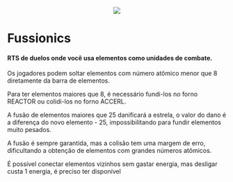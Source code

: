 <p align="center">
  <img src="/assets/img/marketing/fussionics.png">
</p>

# Fussionics
#### RTS de duelos onde você usa elementos como unidades de combate.

Os jogadores podem soltar elementos com número atômico menor que 8 diretamente da barra de elementos.

Para ter elementos maiores que 8, é necessário fundi-los no forno REACTOR ou colidi-los no forno ACCERL.

A fusão de elementos maiores que 25 danificará a estrela, o valor do dano é a diferença do novo elemento - 25, impossibilitando para fundir elementos muito pesados.

A fusão é sempre garantida, mas a colisão tem uma margem de erro, dificultando a obtenção de elementos com grandes números atômicos.

É possível conectar elementos vizinhos sem gastar energia, mas desligar custa 1 energia, é preciso ter disponível

